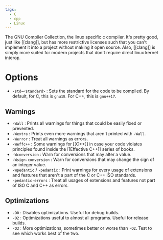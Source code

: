 ```yaml
---
tags:
  - C
  - cpp
  - Linux
---
```

The GNU Compiler Collection, the linux specific c compiler. It's pretty good, just like [[clang]], but has more restrictive licenses such that you can't implement it into a project without making it open source. Also, [[clang]] is simply more suited for modern projects that don't require direct linux kernel interop.

# Options
- `-std=<standard>` : Sets the standard for the code to be compiled. By default, for C, this is `gnu18`. For C++, this is `gnu++17`.
## Warnings
- `-Wall` : Prints all warnings for things that could be easily fixed or prevented.
- `-Wextra` : Prints even more warnings that aren't printed with `-Wall`.
- `-Werror` : Treat all warnings as errors.
- `-Weffc++` : Some warnings for [[C++]] in case your code violates principles found inside the [[Effective C++]] series of books.
- `-Wconversion` : Warn for conversions that may alter a value.
- `-Wsign-conversion` : Warn for conversions that may change the sign of an integer value.
- `-Wpedantic` / `-pedantic` : Print warnings for every usage of extensions and features that aren't a part of the C or C++ ISO standards.
- `-pedantic-errors` : Treat all usages of extensions and features not part of ISO C and C++ as errors.
## Optimizations
- `-O0` : Disables optimizations. Useful for debug builds.
- `-O2` : Optimizations useful to almost all programs. Useful for release builds.
- `-O3` : More optimizations, sometimes better or worse than `-O2`. Test to see which works best of the two.
